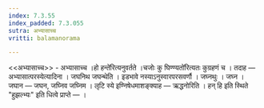 ```yaml
---
index: 7.3.55
index_padded: 7.3.055
sutra: अभ्यासाच्च
vritti: balamanorama

---
```

<<अभ्यासाच्च>> - अभ्यासाच्च ।हो हन्ते॑रित्यनुवर्तते ।चजोः कु घिण्ण्यतो॑रित्यतः कुग्रहणं च । तदाह — अभ्यासात्परस्येत्यादिना । जघनिथ जघन्थेति । इडभावे नस्याऽनुस्वारपरसवर्णौ । जघ्नथुः । जघ्न । जघान — जघन, जघ्निव जघ्निम । लृटि स्ये इण्निषेधमाशङ्क्याह —  ऋद्धनोरिति । हन् हि इति स्थिते "हुझल्भ्यः" इति धित्वे प्राप्ते —  ।
